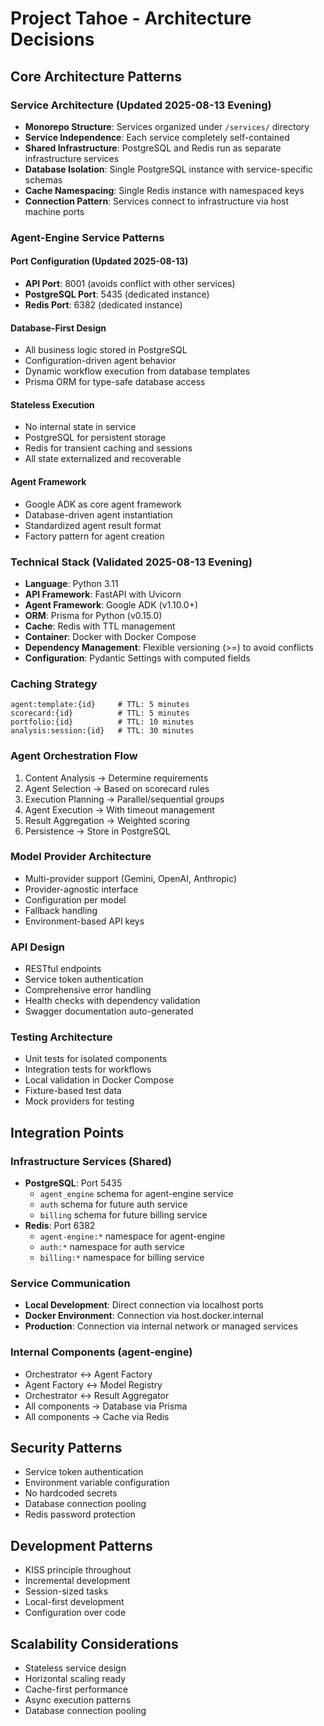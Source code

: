 # Project Tahoe - Architecture Decisions

## Core Architecture Patterns

### Service Architecture (Updated 2025-08-13 Evening)
- **Monorepo Structure**: Services organized under `/services/` directory
- **Service Independence**: Each service completely self-contained
- **Shared Infrastructure**: PostgreSQL and Redis run as separate infrastructure services
- **Database Isolation**: Single PostgreSQL instance with service-specific schemas
- **Cache Namespacing**: Single Redis instance with namespaced keys
- **Connection Pattern**: Services connect to infrastructure via host machine ports

### Agent-Engine Service Patterns

#### Port Configuration (Updated 2025-08-13)
- **API Port**: 8001 (avoids conflict with other services)
- **PostgreSQL Port**: 5435 (dedicated instance)
- **Redis Port**: 6382 (dedicated instance)

#### Database-First Design
- All business logic stored in PostgreSQL
- Configuration-driven agent behavior
- Dynamic workflow execution from database templates
- Prisma ORM for type-safe database access

#### Stateless Execution
- No internal state in service
- PostgreSQL for persistent storage
- Redis for transient caching and sessions
- All state externalized and recoverable

#### Agent Framework
- Google ADK as core agent framework
- Database-driven agent instantiation
- Standardized agent result format
- Factory pattern for agent creation

### Technical Stack (Validated 2025-08-13 Evening)
- **Language**: Python 3.11
- **API Framework**: FastAPI with Uvicorn
- **Agent Framework**: Google ADK (v1.10.0+)
- **ORM**: Prisma for Python (v0.15.0)
- **Cache**: Redis with TTL management
- **Container**: Docker with Docker Compose
- **Dependency Management**: Flexible versioning (>=) to avoid conflicts
- **Configuration**: Pydantic Settings with computed fields

### Caching Strategy
```
agent:template:{id}     # TTL: 5 minutes
scorecard:{id}          # TTL: 5 minutes
portfolio:{id}          # TTL: 10 minutes
analysis:session:{id}   # TTL: 30 minutes
```

### Agent Orchestration Flow
1. Content Analysis → Determine requirements
2. Agent Selection → Based on scorecard rules
3. Execution Planning → Parallel/sequential groups
4. Agent Execution → With timeout management
5. Result Aggregation → Weighted scoring
6. Persistence → Store in PostgreSQL

### Model Provider Architecture
- Multi-provider support (Gemini, OpenAI, Anthropic)
- Provider-agnostic interface
- Configuration per model
- Fallback handling
- Environment-based API keys

### API Design
- RESTful endpoints
- Service token authentication
- Comprehensive error handling
- Health checks with dependency validation
- Swagger documentation auto-generated

### Testing Architecture
- Unit tests for isolated components
- Integration tests for workflows
- Local validation in Docker Compose
- Fixture-based test data
- Mock providers for testing

## Integration Points

### Infrastructure Services (Shared)
- **PostgreSQL**: Port 5435
  - `agent_engine` schema for agent-engine service
  - `auth` schema for future auth service
  - `billing` schema for future billing service
- **Redis**: Port 6382
  - `agent-engine:*` namespace for agent-engine
  - `auth:*` namespace for auth service
  - `billing:*` namespace for billing service

### Service Communication
- **Local Development**: Direct connection via localhost ports
- **Docker Environment**: Connection via host.docker.internal
- **Production**: Connection via internal network or managed services

### Internal Components (agent-engine)
- Orchestrator ↔ Agent Factory
- Agent Factory ↔ Model Registry
- Orchestrator ↔ Result Aggregator
- All components → Database via Prisma
- All components → Cache via Redis

## Security Patterns
- Service token authentication
- Environment variable configuration
- No hardcoded secrets
- Database connection pooling
- Redis password protection

## Development Patterns
- KISS principle throughout
- Incremental development
- Session-sized tasks
- Local-first development
- Configuration over code

## Scalability Considerations
- Stateless service design
- Horizontal scaling ready
- Cache-first performance
- Async execution patterns
- Database connection pooling